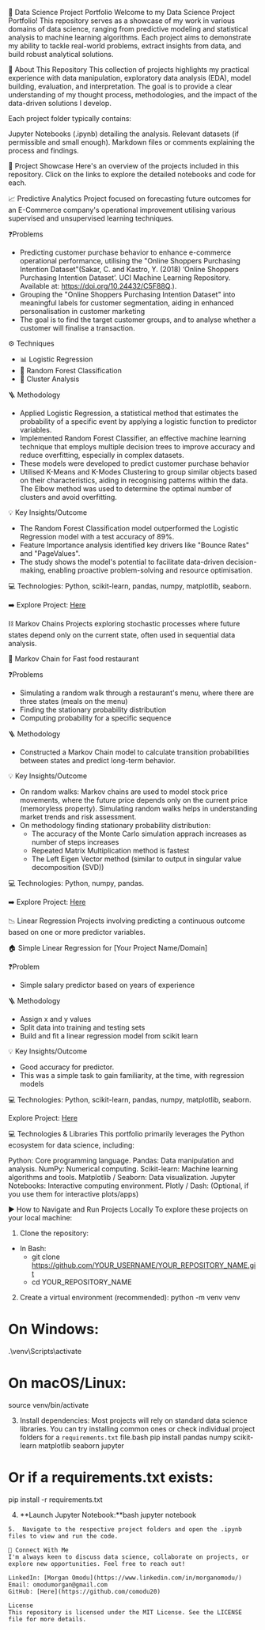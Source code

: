 🔬 Data Science Project Portfolio
Welcome to my Data Science Project Portfolio! This repository serves as a showcase of my work in various domains of data science, ranging from predictive modeling and statistical analysis to machine learning algorithms. Each project aims to demonstrate my ability to tackle real-world problems, extract insights from data, and build robust analytical solutions.

🎯 About This Repository
This collection of projects highlights my practical experience with data manipulation, exploratory data analysis (EDA), model building, evaluation, and interpretation. The goal is to provide a clear understanding of my thought process, methodologies, and the impact of the data-driven solutions I develop.

Each project folder typically contains:

Jupyter Notebooks (.ipynb) detailing the analysis.
Relevant datasets (if permissible and small enough).
Markdown files or comments explaining the process and findings.

📂 Project Showcase
Here's an overview of the projects included in this repository. Click on the links to explore the detailed notebooks and code for each.


📈 Predictive Analytics
Project focused on forecasting future outcomes for an E-Commerce company's operational improvement utilising various supervised and unsupervised learning techniques.

❓Problems
* Predicting customer purchase behavior to enhance e-commerce operational performance, utilising the "Online Shoppers Purchasing Intention Dataset"(Sakar, C. and Kastro, Y. (2018) ‘Online Shoppers Purchasing Intention Dataset’. UCI Machine Learning Repository. Available at: https://doi.org/10.24432/C5F88Q.).
* Grouping the "Online Shoppers Purchasing Intention Dataset" into meaningful labels for customer segmentation, aiding in enhanced personalisation in customer marketing
* The goal is to find the target customer groups, and to analyse whether a customer will finalise a transaction.

⚙️ Techniques
* 📊 Logistic Regression
* 🌳 Random Forest Classification
* 👥 Cluster Analysis

🪜 Methodology
* Applied Logistic Regression, a statistical method that estimates the probability of a specific event by applying a logistic function to predictor variables.
* Implemented Random Forest Classifier, an effective machine learning technique that employs multiple decision trees to improve accuracy and reduce overfitting, especially in complex datasets. 
* These models were developed to predict customer purchase behavior
* Utilised K-Means and K-Modes Clustering to group similar objects based on their characteristics, aiding in recognising patterns within the data. The Elbow method was used to determine the optimal number of clusters and avoid overfitting.

💡 Key Insights/Outcome
* The Random Forest Classification model outperformed the Logistic Regression model with a test accuracy of 89%.
* Feature Importance analysis identified key drivers like "Bounce Rates" and "PageValues".
* The study shows the model's potential to facilitate data-driven decision-making, enabling proactive problem-solving and resource optimisation.

💻 Technologies: Python, scikit-learn, pandas, numpy, matplotlib, seaborn.

➡️ Explore Project: [Here](https://github.com/comodu20/My-Work_ipynb/blob/ae26cdf0ae8cded33d784dd985c0b6b7f225c9c3/UEL-DS/Summative%20assessment_mod%204/Predictive%20analysis%20of%20customer%20intention%20with%20web%20browser%20data.ipynb)



⛓️ Markov Chains
Projects exploring stochastic processes where future states depend only on the current state, often used in sequential data analysis.

🚶 Markov Chain for Fast food restaurant

❓Problems
* Simulating a random walk through a restaurant's menu, where there are three states (meals on the menu)
* Finding the stationary probability distribution
* Computing probability for a specific sequence

🪜 Methodology 
* Constructed a Markov Chain model to calculate transition probabilities between states and predict long-term behavior.

💡 Key Insights/Outcome
* On random walks: Markov chains are used to model stock price movements, where the future price depends only on the current price (memoryless property). Simulating random walks helps in understanding market trends and risk assessment.
* On methodology finding stationary probability distribution:
  - The accuracy of the Monte Carlo simulation apprach increases as number of steps increases
  - Repeated Matrix Multiplication method is fastest
  - The Left Eigen Vector method (similar to output in singular value decomposition (SVD))

💻 Technologies: Python, numpy, pandas.

➡️ Explore Project: [Here](https://github.com/comodu20/My-Work_ipynb/blob/565ec2332b27923eb3a2fa563deb94e2754b39d7/UEL-DS/Markov%20processes/Markov%20chain%20simulation_1.ipynb)


📉 Linear Regression
Projects involving predicting a continuous outcome based on one or more predictor variables.

🏠 Simple Linear Regression for [Your Project Name/Domain]

❓Problem
* Simple salary predictor based on years of experience 

🪜 Methodology 
* Assign x and y values
* Split data into training and testing sets
* Build and fit a linear regression model from scikit learn

💡 Key Insights/Outcome
* Good accuracy for predictor.
* This was a simple task to gain familiarity, at the time, with regression models

💻 Technologies: Python, scikit-learn, pandas, numpy, matplotlib, seaborn.

Explore Project: [Here](https://github.com/comodu20/My-Work_ipynb/blob/2e79b50a85eb4003a14cf73500cd03090bcca3b4/UEL-DS/Linear%20Regression/Simple%20Linear%20Regression.ipynb)


💻 Technologies & Libraries
This portfolio primarily leverages the Python ecosystem for data science, including:

Python: Core programming language.
Pandas: Data manipulation and analysis.
NumPy: Numerical computing.
Scikit-learn: Machine learning algorithms and tools.
Matplotlib / Seaborn: Data visualization.
Jupyter Notebooks: Interactive computing environment.
Plotly / Dash: (Optional, if you use them for interactive plots/apps)


▶️ How to Navigate and Run Projects Locally
To explore these projects on your local machine:

1. Clone the repository:
* In Bash:
  - git clone https://github.com/YOUR_USERNAME/YOUR_REPOSITORY_NAME.git
  - cd YOUR_REPOSITORY_NAME

2. Create a virtual environment (recommended):
    python -m venv venv

# On Windows:
.\venv\Scripts\activate

# On macOS/Linux:
source venv/bin/activate

3. Install dependencies: Most projects will rely on standard data science libraries. You can try installing common ones or check individual project folders for a `requirements.txt` file.bash
pip install pandas numpy scikit-learn matplotlib seaborn jupyter

# Or if a requirements.txt exists:
  pip install -r requirements.txt

4. **Launch Jupyter Notebook:**bash
jupyter notebook
```
5.  Navigate to the respective project folders and open the .ipynb files to view and run the code.

🤝 Connect With Me
I'm always keen to discuss data science, collaborate on projects, or explore new opportunities. Feel free to reach out!

LinkedIn: [Morgan Omodu](https://www.linkedin.com/in/morganomodu/)
Email: omodumorgan@gmail.com
GitHub: [Here](https://github.com/comodu20)

License
This repository is licensed under the MIT License. See the LICENSE file for more details.
